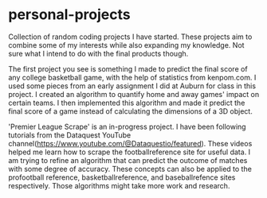 # personal-projects
Collection of random coding projects I have started. These projects aim to combine some of my interests while also expanding my knowledge. Not sure what I intend to do with the final products though. 


The first project you see is something I made to predict the final score of any college basketball game, with the help of statistics from kenpom.com. I used some pieces from an early assignment I did at Auburn for class in this project. I created an algorithm to quantify home and away games' impact on certain teams. I then implemented this algorithm and made it predict the final score of a game instead of calculating the dimensions of a 3D object. 

'Premier League Scrape' is an in-progress project. I have been following tutorials from the Dataquest YouTube channel(https://www.youtube.com/@Dataquestio/featured). These videos helped me learn how to scrape the footballreference site for useful data. I am trying to refine an algorithm that can predict the outcome of matches with some degree of accuracy. These concepts can also be applied to the profootball reference, basketballreference, and baseballrefence sites respectively. Those algorithms might take more work and research. 
